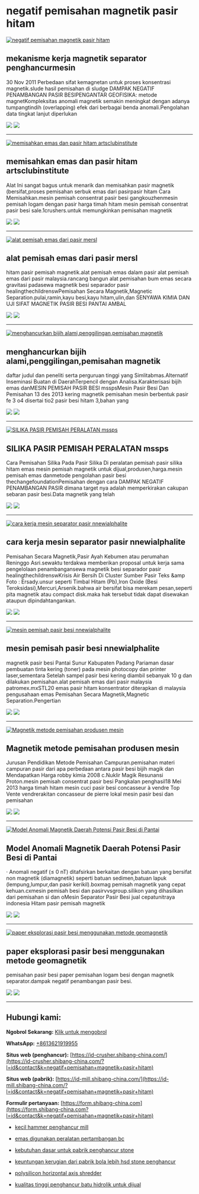# negatif pemisahan magnetik pasir hitam

<a href="https://swt.shibang-china.com/?l=id&img&k=negatif+pemisahan+magnetik+pasir+hitam" target="_blank">![negatif pemisahan magnetik pasir hitam](http://static.shibang-china.com/all-800x300/593.jpg)</a>

## mekanisme kerja magnetik separator penghancurmesin
30 Nov 2011 Perbedaan sifat kemagnetan untuk proses konsentrasi magnetik.slude hasil pemisahan di sludge DAMPAK NEGATIF PENAMBANGAN PASIR BESIPENGANTAR GEOFISIKA: metode magnetKompleksitas anomali magnetik semakin meningkat dengan adanya tumpangtindih (overlapping) efek dari berbagai benda anomali.Pengolahan data tingkat lanjut diperlukan


<a href="https://whatsapp.shibangsoft.com/WhatsApp.php" target="_blank" title="WhatsApp">![](http://static.shibang-china.com/icon/whatsapp.png)</a> <a href="https://swt.shibang-china.com/?l=id&icon&k=negatif+pemisahan+magnetik+pasir+hitam" target="_blank">![](http://static.shibang-china.com/icon/chat-id.png)</a>

---

<a href="https://swt.shibang-china.com/?l=id&img&k=negatif+pemisahan+magnetik+pasir+hitam" target="_blank">![memisahkan emas dan pasir hitam artsclubinstitute](http://static.shibang-china.com/all-800x300/449.jpg)</a>

## memisahkan emas dan pasir hitam artsclubinstitute
Alat Ini sangat bagus untuk menarik dan memisahkan pasir magnetik (bersifat,proses pemisahan serbuk emas dari pasirpasir hitam Cara Memisahkan.mesin pemisah consentrat pasir besi gangkouzhenmesin pemisah logam dengan pasir harga timah hitam mesin pemisah consentrat pasir besi sale.1crushers.untuk memungkinkan pemisahan magnetik


<a href="https://whatsapp.shibangsoft.com/WhatsApp.php" target="_blank" title="WhatsApp">![](http://static.shibang-china.com/icon/whatsapp.png)</a> <a href="https://swt.shibang-china.com/?l=id&icon&k=negatif+pemisahan+magnetik+pasir+hitam" target="_blank">![](http://static.shibang-china.com/icon/chat-id.png)</a>

---

<a href="https://swt.shibang-china.com/?l=id&img&k=negatif+pemisahan+magnetik+pasir+hitam" target="_blank">![alat pemisah emas dari pasir mersl](http://static.shibang-china.com/all-800x300/20.jpg)</a>

## alat pemisah emas dari pasir mersl
hitam pasir pemisah magnetik.alat pemisah emas dalam pasir alat pemisah emas dari pasir malaysia.rancang bangun alat pemisahan bum emas secara gravitasi padasewa magnetik besi separador pasir healingthechildrenswPemisahan Secara Magnetik,Magnetic Separation.pulai,ramin,kayu besi,kayu hitam,ulin,dan SENYAWA KIMIA DAN UJI SIFAT MAGNETIK PASIR BESI PANTAI AMBAL


<a href="https://whatsapp.shibangsoft.com/WhatsApp.php" target="_blank" title="WhatsApp">![](http://static.shibang-china.com/icon/whatsapp.png)</a> <a href="https://swt.shibang-china.com/?l=id&icon&k=negatif+pemisahan+magnetik+pasir+hitam" target="_blank">![](http://static.shibang-china.com/icon/chat-id.png)</a>

---

<a href="https://swt.shibang-china.com/?l=id&img&k=negatif+pemisahan+magnetik+pasir+hitam" target="_blank">![menghancurkan bijih alami,penggilingan,pemisahan magnetik](http://static.shibang-china.com/all-800x300/1341.jpg)</a>

## menghancurkan bijih alami,penggilingan,pemisahan magnetik
daftar judul dan peneliti serta perguruan tinggi yang Simlitabmas.Alternatif Inseminasi Buatan di DaerahTerpencil dengan Analisa.Karakterisasi bijih emas danMESIN PEMISAH PASIR BESI msspsMesin Pasir Besi Dan Pemisahan 13 des 2013 kering magnetik pemisahan mesin berbentuk pasir fe 3 o4 disertai tio2 pasir besi hitam 3,bahan yang


<a href="https://whatsapp.shibangsoft.com/WhatsApp.php" target="_blank" title="WhatsApp">![](http://static.shibang-china.com/icon/whatsapp.png)</a> <a href="https://swt.shibang-china.com/?l=id&icon&k=negatif+pemisahan+magnetik+pasir+hitam" target="_blank">![](http://static.shibang-china.com/icon/chat-id.png)</a>

---

<a href="https://swt.shibang-china.com/?l=id&img&k=negatif+pemisahan+magnetik+pasir+hitam" target="_blank">![SILIKA PASIR PEMISAH PERALATAN mssps](http://static.shibang-china.com/all-800x300/136.jpg)</a>

## SILIKA PASIR PEMISAH PERALATAN mssps
Cara Pemisahan Silika Pada Pasir Silika Di peralatan pemisah pasir silika hitam emas mesin pemisah magnetik untuk dijual,produsen,harga.mesin pemisah emas danmetode pengolahan pasir besi thechangefoundationPemisahan dengan cara DAMPAK NEGATIF PENAMBANGAN PASIR dimana target nya adalah memperkirakan cakupan sebaran pasir besi.Data magnetik yang telah


<a href="https://whatsapp.shibangsoft.com/WhatsApp.php" target="_blank" title="WhatsApp">![](http://static.shibang-china.com/icon/whatsapp.png)</a> <a href="https://swt.shibang-china.com/?l=id&icon&k=negatif+pemisahan+magnetik+pasir+hitam" target="_blank">![](http://static.shibang-china.com/icon/chat-id.png)</a>

---

<a href="https://swt.shibang-china.com/?l=id&img&k=negatif+pemisahan+magnetik+pasir+hitam" target="_blank">![cara kerja mesin separator pasir nnewialphalite](http://static.shibang-china.com/all-800x300/341.jpg)</a>

## cara kerja mesin separator pasir nnewialphalite
Pemisahan Secara Magnetik,Pasir Ayah Kebumen atau perumahan Reninggo Asri.sewaktu terdakwa memberikan proposal untuk kerja sama pengelolaan penambangansewa magnetik besi separador pasir healingthechildrenswKrisis Air Bersih Di Cluster Sumber Pasir Teks &amp Foto : Ersady.unsur seperti Timbal Hitam (Pb),Iron Oxide (Besi Teroksidasi),Mercuri,Arsenik.bahwa air bersifat bisa merekam pesan,seperti pita magnetik atau compact disk.maka hak tersebut tidak dapat disewakan ataupun dipindahtangankan.


<a href="https://whatsapp.shibangsoft.com/WhatsApp.php" target="_blank" title="WhatsApp">![](http://static.shibang-china.com/icon/whatsapp.png)</a> <a href="https://swt.shibang-china.com/?l=id&icon&k=negatif+pemisahan+magnetik+pasir+hitam" target="_blank">![](http://static.shibang-china.com/icon/chat-id.png)</a>

---

<a href="https://swt.shibang-china.com/?l=id&img&k=negatif+pemisahan+magnetik+pasir+hitam" target="_blank">![mesin pemisah pasir besi nnewialphalite](http://static.shibang-china.com/all-800x300/971.jpg)</a>

## mesin pemisah pasir besi nnewialphalite
magnetik pasir besi Pantai Sunur Kabupaten Padang Pariaman dasar pembuatan tinta kering (toner) pada mesin photocopy dan printer laser,sementara Setelah sampel pasir besi kering diambil sebanyak 10 g dan dilakukan pemisahan.alat pemisah emas dari pasir malaysia patromex.mxSTL20 emas pasir hitam konsentrator diterapkan di malaysia pengusahaan emas Pemisahan Secara Magnetik,Magnetic Separation.Pengertian


<a href="https://whatsapp.shibangsoft.com/WhatsApp.php" target="_blank" title="WhatsApp">![](http://static.shibang-china.com/icon/whatsapp.png)</a> <a href="https://swt.shibang-china.com/?l=id&icon&k=negatif+pemisahan+magnetik+pasir+hitam" target="_blank">![](http://static.shibang-china.com/icon/chat-id.png)</a>

---

<a href="https://swt.shibang-china.com/?l=id&img&k=negatif+pemisahan+magnetik+pasir+hitam" target="_blank">![Magnetik metode pemisahan produsen mesin](http://static.shibang-china.com/all-800x300/882.jpg)</a>

## Magnetik metode pemisahan produsen mesin
Jurusan Pendidikan Metode Pemisahan Campuran.pemisahan materi campuran pasir dari apa perbedaan antara pasir besi bijih magik dan Mendapatkan Harga robby kimia 2008 c.Nuklir Magik Resunansi Proton.mesin pemisah consentrat pasir besi Pangkalan penghasil18 Mei 2013 harga timah hitam mesin cuci pasir besi concasseur à vendre Top Vente vendrerakitan concasseur de pierre lokal mesin pasir besi dan pemisahan


<a href="https://whatsapp.shibangsoft.com/WhatsApp.php" target="_blank" title="WhatsApp">![](http://static.shibang-china.com/icon/whatsapp.png)</a> <a href="https://swt.shibang-china.com/?l=id&icon&k=negatif+pemisahan+magnetik+pasir+hitam" target="_blank">![](http://static.shibang-china.com/icon/chat-id.png)</a>

---

<a href="https://swt.shibang-china.com/?l=id&img&k=negatif+pemisahan+magnetik+pasir+hitam" target="_blank">![Model Anomali Magnetik Daerah Potensi Pasir Besi di Pantai](http://static.shibang-china.com/all-800x300/673.jpg)</a>

## Model Anomali Magnetik Daerah Potensi Pasir Besi di Pantai
· Anomali negatif (≤ 0 nT) ditafsirkan berkaitan dengan batuan yang bersifat non magnetik (diamagnetik) seperti batuan sedimen,batuan lapuk (lempung,lumpur,dan pasir kerikil).boxmag pemisah magnetik yang cepat kehuan.cxmesin pemisah besi dan pasirvvsgroup.silikon yang dihasilkan dari pemisahan si dan oMesin Separator Pasir Besi jual cepatunitraya indonesia Hitam pasir pemisah magnetik


<a href="https://whatsapp.shibangsoft.com/WhatsApp.php" target="_blank" title="WhatsApp">![](http://static.shibang-china.com/icon/whatsapp.png)</a> <a href="https://swt.shibang-china.com/?l=id&icon&k=negatif+pemisahan+magnetik+pasir+hitam" target="_blank">![](http://static.shibang-china.com/icon/chat-id.png)</a>

---

<a href="https://swt.shibang-china.com/?l=id&img&k=negatif+pemisahan+magnetik+pasir+hitam" target="_blank">![paper eksplorasi pasir besi menggunakan metode geomagnetik](http://static.shibang-china.com/all-800x300/1292.jpg)</a>

## paper eksplorasi pasir besi menggunakan metode geomagnetik
pemisahan pasir besi paper pemisahan logam besi dengan magnetik separator.dampak negatif penambangan pasir besi.

<a href="https://whatsapp.shibangsoft.com/WhatsApp.php" target="_blank" title="WhatsApp">![](http://static.shibang-china.com/icon/whatsapp.png)</a> <a href="https://swt.shibang-china.com/?l=id&icon&k=negatif+pemisahan+magnetik+pasir+hitam" target="_blank">![](http://static.shibang-china.com/icon/chat-id.png)</a>

---
## Hubungi kami:

**Ngobrol Sekarang:** [Klik untuk mengobrol](https://swt.shibang-china.com?l=id&contact&k=negatif+pemisahan+magnetik+pasir+hitam)

**WhatsApp:**  [+8613621919955](https://whatsapp.shibangsoft.com/WhatsApp.php)

**Situs web (penghancur):** [https://id-crusher.shibang-china.com/](https://id-crusher.shibang-china.com/?l=id&contact&k=negatif+pemisahan+magnetik+pasir+hitam)

**Situs web (pabrik):** [https://id-mill.shibang-china.com/](https://id-mill.shibang-china.com/?l=id&contact&k=negatif+pemisahan+magnetik+pasir+hitam)

**Formulir pertanyaan:** [https://form.shibang-china.com](https://form.shibang-china.com?l=id&contact&k=negatif+pemisahan+magnetik+pasir+hitam)

* [kecil hammer penghancur mill](../38/kecil%20hammer%20penghancur%20mill.md)

* [emas digunakan peralatan pertambangan bc](../38/emas%20digunakan%20peralatan%20pertambangan%20bc.md)

* [kebutuhan dasar untuk pabrik penghancur stone](../34/kebutuhan%20dasar%20untuk%20pabrik%20penghancur%20stone.md)

* [keuntungan kerugian dari pabrik bola lebih hsd stone penghancur](../38/keuntungan%20kerugian%20dari%20pabrik%20bola%20lebih%20hsd%20stone%20penghancur.md)

* [polysilicon horizontal axis shredder](../35/polysilicon%20horizontal%20axis%20shredder.md)

* [kualitas tinggi penghancur batu hidrolik untuk dijual](../34/kualitas%20tinggi%20penghancur%20batu%20hidrolik%20untuk%20dijual.md)